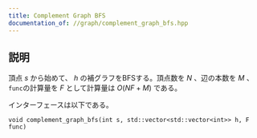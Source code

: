 ```yaml
---
title: Complement Graph BFS
documentation_of: //graph/complement_graph_bfs.hpp
---
```


## 説明

頂点 $s$ から始めて、 $h$ の補グラフをBFSする。頂点数を $N$ 、辺の本数を $M$ 、`func`の計算量を $F$ として計算量は $O(NF + M)$ である。

インターフェースは以下である。

```
void complement_graph_bfs(int s, std::vector<std::vector<int>> h, F func)
```
